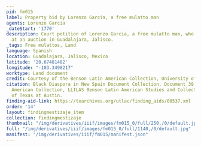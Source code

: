 ```yaml
---
pid: fm015
label: Property bid by Lorenzo Garcia, a free mulatto man
agents: Lorenzo Garcia
_dateStart: '1770'
description: Court petition of Lorenzo Garcia, a free mulatto man, who bids on a property
  at an auction in Guadalajara, Jalisco.
_tags: Free mulattos, Land
language: Spanish
location: Guadalajara, Jalisco, Mexico
latitude: '20.67481482'
longitude: "-103.3498217"
worktype: Land document
credit: Courtesy of the Benson Latin American Collection, University of Texas at Austin.
citation: Black Diaspora in New Spain Document Collection, Document 39, Benson Latin
  American Collection, LLILAS Benson Latin American Studies and Collections, The University
  of Texas at Austin.
finding-aid-link: https://txarchives.org/utlac/finding_aids/00537.xml
order: '14'
layout: findingmestizaje_item
collection: findingmestizaje
thumbnail: "/img/derivatives/iiif/images/fm015_0/full/250,/0/default.jpg"
full: "/img/derivatives/iiif/images/fm015_0/full/1140,/0/default.jpg"
manifest: "/img/derivatives/iiif/fm015/manifest.json"
---
```

